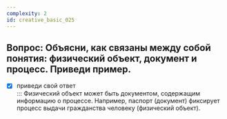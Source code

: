 ```yaml
---
complexity: 2
id: creative_basic_025
---
```

## Вопрос: Объясни, как связаны между собой понятия: физический объект, документ и процесс. Приведи пример.

- [x] приведи свой ответ  
  ::: Физический объект может быть документом, содержащим информацию о процессе. Например, паспорт (документ) фиксирует процесс выдачи гражданства человеку (физический объект).